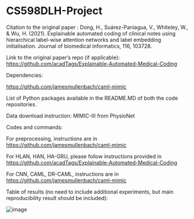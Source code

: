 # CS598DLH-Project

Citation to the original paper : Dong, H., Suárez-Paniagua, V., Whiteley, W., & Wu, H. (2021). Explainable automated coding of clinical notes using hierarchical label-wise attention networks and label embedding initialisation. Journal of biomedical informatics, 116, 103728.


Link to the original paper’s repo (if applicable): https://github.com/acadTags/Explainable-Automated-Medical-Coding


Dependencies:

https://github.com/jamesmullenbach/caml-mimic

List of Python packages available in the README.MD of both the code repositories.


Data download instruction: MIMIC-III from PhysioNet


Codes and commands:

For preprocessing, instructions are in https://github.com/jamesmullenbach/caml-mimic

For HLAN, HAN, HA-GRU, please follow instructions provided in https://github.com/acadTags/Explainable-Automated-Medical-Coding

For CNN, CAML, DR-CAML, instructions are in https://github.com/jamesmullenbach/caml-mimic


Table of results (no need to include additional experiments, but main reproducibility result should be included):

![image](https://user-images.githubusercontent.com/7356308/167235400-1d0970fd-5f9d-4385-a4fa-9b1d33079599.png)

